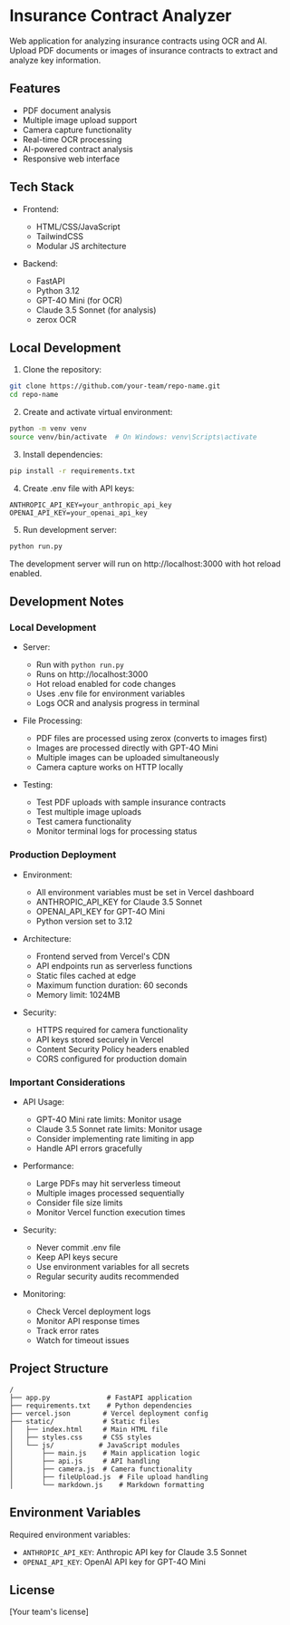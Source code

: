 # Insurance Contract Analyzer

Web application for analyzing insurance contracts using OCR and AI. Upload PDF documents or images of insurance contracts to extract and analyze key information.

## Features

- PDF document analysis
- Multiple image upload support
- Camera capture functionality
- Real-time OCR processing
- AI-powered contract analysis
- Responsive web interface

## Tech Stack

- Frontend:
  - HTML/CSS/JavaScript
  - TailwindCSS
  - Modular JS architecture

- Backend:
  - FastAPI
  - Python 3.12
  - GPT-4O Mini (for OCR)
  - Claude 3.5 Sonnet (for analysis)
  - zerox OCR

## Local Development

1. Clone the repository:
```bash
git clone https://github.com/your-team/repo-name.git
cd repo-name
```

2. Create and activate virtual environment:
```bash
python -m venv venv
source venv/bin/activate  # On Windows: venv\Scripts\activate
```

3. Install dependencies:
```bash
pip install -r requirements.txt
```

4. Create .env file with API keys:
```
ANTHROPIC_API_KEY=your_anthropic_api_key
OPENAI_API_KEY=your_openai_api_key
```

5. Run development server:
```bash
python run.py
```

The development server will run on http://localhost:3000 with hot reload enabled.

## Development Notes

### Local Development
- Server:
  - Run with `python run.py`
  - Runs on http://localhost:3000
  - Hot reload enabled for code changes
  - Uses .env file for environment variables
  - Logs OCR and analysis progress in terminal

- File Processing:
  - PDF files are processed using zerox (converts to images first)
  - Images are processed directly with GPT-4O Mini
  - Multiple images can be uploaded simultaneously
  - Camera capture works on HTTP locally

- Testing:
  - Test PDF uploads with sample insurance contracts
  - Test multiple image uploads
  - Test camera functionality
  - Monitor terminal logs for processing status

### Production Deployment
- Environment:
  - All environment variables must be set in Vercel dashboard
  - ANTHROPIC_API_KEY for Claude 3.5 Sonnet
  - OPENAI_API_KEY for GPT-4O Mini
  - Python version set to 3.12

- Architecture:
  - Frontend served from Vercel's CDN
  - API endpoints run as serverless functions
  - Static files cached at edge
  - Maximum function duration: 60 seconds
  - Memory limit: 1024MB

- Security:
  - HTTPS required for camera functionality
  - API keys stored securely in Vercel
  - Content Security Policy headers enabled
  - CORS configured for production domain

### Important Considerations
- API Usage:
  - GPT-4O Mini rate limits: Monitor usage
  - Claude 3.5 Sonnet rate limits: Monitor usage
  - Consider implementing rate limiting in app
  - Handle API errors gracefully

- Performance:
  - Large PDFs may hit serverless timeout
  - Multiple images processed sequentially
  - Consider file size limits
  - Monitor Vercel function execution times

- Security:
  - Never commit .env file
  - Keep API keys secure
  - Use environment variables for all secrets
  - Regular security audits recommended

- Monitoring:
  - Check Vercel deployment logs
  - Monitor API response times
  - Track error rates
  - Watch for timeout issues

## Project Structure

```
/
├── app.py              # FastAPI application
├── requirements.txt    # Python dependencies
├── vercel.json        # Vercel deployment config
├── static/            # Static files
│   ├── index.html     # Main HTML file
│   ├── styles.css     # CSS styles
│   └── js/           # JavaScript modules
│       ├── main.js    # Main application logic
│       ├── api.js     # API handling
│       ├── camera.js  # Camera functionality
│       ├── fileUpload.js  # File upload handling
│       └── markdown.js    # Markdown formatting
```

## Environment Variables

Required environment variables:
- `ANTHROPIC_API_KEY`: Anthropic API key for Claude 3.5 Sonnet
- `OPENAI_API_KEY`: OpenAI API key for GPT-4O Mini

## License

[Your team's license]
